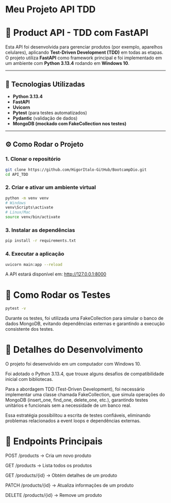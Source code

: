 # Meu Projeto API TDD

# 🛒 Product API - TDD com FastAPI

Esta API foi desenvolvida para gerenciar produtos (por exemplo, aparelhos celulares), aplicando **Test-Driven Development (TDD)** em todas as etapas.  
O projeto utiliza **FastAPI** como framework principal e foi implementado em um ambiente com **Python 3.13.4** rodando em **Windows 10**.

---

## 🚀 Tecnologias Utilizadas
- **Python 3.13.4**
- **FastAPI**
- **Uvicorn**
- **Pytest** (para testes automatizados)
- **Pydantic** (validação de dados)
- **MongoDB (mockado com FakeCollection nos testes)**

---

## ⚙️ Como Rodar o Projeto

### 1. Clonar o repositório
```bash
git clone https://github.com/HigorItalo-GitHub/BootcampDio.git
cd API_TDD
```

### 2. Criar e ativar um ambiente virtual
```bash
python -m venv venv
# Windows
venv\Scripts\activate
# Linux/Mac
source venv/bin/activate
```

### 3. Instalar as dependências
```bash
pip install -r requirements.txt
```

### 4. Executar a aplicação
```bash
uvicorn main:app --reload
```

A API estará disponível em: http://127.0.0.1:8000


# 🧪 Como Rodar os Testes
```bash
pytest -v
```

Durante os testes, foi utilizada uma FakeCollection para simular o banco de dados MongoDB, evitando dependências externas e garantindo a execução consistente dos testes.


# 📖 Detalhes do Desenvolvimento

O projeto foi desenvolvido em um computador com Windows 10.

Foi adotado o Python 3.13.4, que trouxe alguns desafios de compatibilidade inicial com bibliotecas.

Para a abordagem TDD (Test-Driven Development), foi necessário implementar uma classe chamada FakeCollection, que simula operações do MongoDB (insert_one, find_one, delete_one, etc.), garantindo testes unitários e funcionais sem a necessidade de um banco real.

Essa estratégia possibilitou a escrita de testes confiáveis, eliminando problemas relacionados a event loops e dependências externas.


# 📌 Endpoints Principais

POST /products → Cria um novo produto

GET /products → Lista todos os produtos

GET /products/{id} → Obtém detalhes de um produto

PATCH /products/{id} → Atualiza informações de um produto

DELETE /products/{id} → Remove um produto
